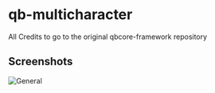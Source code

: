 # qb-multicharacter
All Credits to go to the original qbcore-framework repository


## Screenshots
![General](https://i.imgur.com/gmNCQuF.png)
